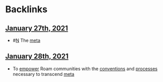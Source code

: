 
# Backlinks
## [January 27th, 2021](<January 27th, 2021.md>)
- #[N](<N.md>) The [meta](<meta.md>)

## [January 28th, 2021](<January 28th, 2021.md>)
- To [empower](<empower.md>) Roam communities with the [conventions](<conventions.md>) and [processes](<processes.md>) necessary to transcend [meta](<meta.md>)

